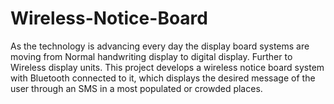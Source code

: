 # Wireless-Notice-Board
As the technology is advancing every day the display board systems are moving from Normal handwriting display to digital display. Further to Wireless display units. 
This project develops a wireless notice board system with Bluetooth connected to it, which displays the desired message of the user through an SMS in a most populated or crowded places.
